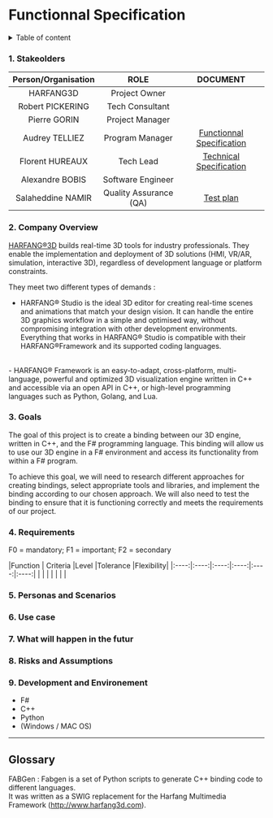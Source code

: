 <!--#### -> Click [here](https://github.com/algosup/2022-2023-project-3-harfang3d-binding-Project-2-group/blob/main/readme.md) to go to the README.md-->

# Functionnal Specification

<details>

<summary>Table of content</summary>

- [Functionnal Specification](#functionnal-specification)
    - [1. Stakeolders](#1-stakeolders)
    - [2. Company Overview](#2-company-overview)
    - [3. Goals](#3-goals)
    - [4. Requirements](#4-requirements)
    - [5. Personas and Scenarios](#5-personas-and-scenarios)
    - [6. Use case](#6-use-case)
    - [7. What will happen in the futur](#7-what-will-happen-in-the-futur)
    - [8. Risks and Assumptions](#8-risks-and-assumptions)
    - [9. Development and Environement](#9-development-and-environement)
  - [Glossary](#glossary)

</details>

###  1. Stakeolders

| Person/Organisation |   ROLE  | DOCUMENT |
| :----: | :-----: | :------: |
| HARFANG3D         | Project Owner         | |
| Robert PICKERING  | Tech Consultant       | |
| Pierre GORIN      | Project Manager       | |
| Audrey TELLIEZ    | Program Manager       | [Functionnal Specification]() |
| Florent HUREAUX   | Tech Lead             | [Technical Specification]() |
| Alexandre BOBIS   | Software Engineer     |  |
| Salaheddine NAMIR | Quality Assurance (QA)| [Test plan]() |

### 2. Company Overview

[HARFANG®3D](https://www.harfang3d.com/en_US/) builds real-time 3D tools for industry professionals. They enable the implementation and deployment of 3D solutions (HMI, VR/AR, simulation, interactive 3D), regardless of development language or platform constraints.

They meet two different types of demands :

- HARFANG® Studio is the ideal 3D editor for creating real-time scenes and animations that match your design vision.
  <!-- 2 espaces à la fin de la ligne -->
  It can handle the entire 3D graphics workflow in a simple and optimised way, without compromising integration with other development environments.
    <!-- 2 espaces à la fin de la ligne -->  
  Everything that works in HARFANG® Studio is compatible with their HARFANG®Framework and its supported coding languages.
<br>
- HARFANG® Framework is an easy-to-adapt, cross-platform, multi-language, powerful and optimized 3D visualization engine written in C++ and accessible via an open API in C++, or high-level programming languages such as Python, Golang, and Lua.

### 3. Goals

The goal of this project is to create a binding between our 3D engine, written in C++, and the F# programming language. This binding will allow us to use our 3D engine in a F# environment and access its functionality from within a F# program.

To achieve this goal, we will need to research different approaches for creating bindings, select appropriate tools and libraries, and implement the binding according to our chosen approach. We will also need to test the binding to ensure that it is functioning correctly and meets the requirements of our project.

### 4. Requirements

F0 = mandatory; F1 = important; F2 = secondary

|Function	| Criteria	|Level	|Tolerance	|Flexibility|
|:----:|:----:|:----:|:----:|:----:|:----:|
|      |      |      |      |      |      |


### 5. Personas and Scenarios
<!--
idées :
*dev F#
dev nul 
dev python 
adim it harfang pour creer aussi leur propre visuel 
-->

### 6. Use case
<!--voir plus tard -->

### 7. What will happen in the futur

### 8. Risks and Assumptions

### 9. Development and Environement

  - F#
  - C++
  - Python
  - (Windows / MAC OS)  

******************************
## Glossary 

<!---
### Author
<img src="https://avatars.githubusercontent.com/u/114394252?v=4" width="150">
### [**`Audrey Telliez`**](https://github.com/audreytllz)
##### *Program Manager*
-->

FABGen : Fabgen is a set of Python scripts to generate C++ binding code to different languages.  
It was written as a SWIG replacement for the Harfang Multimedia Framework (http://www.harfang3d.com).


<!---
 Function specification
    - details how work the product
    - clear and detail description
    - define the requirement and constraints
    - doesn’t describe the implementation
    - basis for testing
    - serves as a contract between the  team and the users

- Functional specification
    - context
    - goal/ scope
    - functional requirements
    - acceptance criteria
    - design
    - non-functional requirement
    - out of scope
    - security
    - glossary
-->